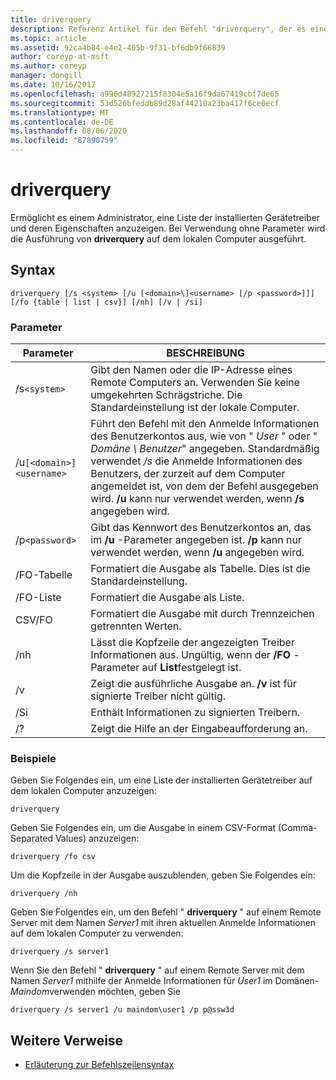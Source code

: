 ```yaml
---
title: driverquery
description: Referenz Artikel für den Befehl "driverquery", der es einem Administrator ermöglicht, eine Liste der installierten Gerätetreiber und deren Eigenschaften anzuzeigen.
ms.topic: article
ms.assetid: 92ca4b84-e4e2-405b-9f31-bf6db9f66839
author: coreyp-at-msft
ms.author: coreyp
manager: dongill
ms.date: 10/16/2017
ms.openlocfilehash: a996d48927215f8304e5a16f9da67419cbf7de65
ms.sourcegitcommit: 53d526bfeddb89d28af44210a23ba417f6ce0ecf
ms.translationtype: MT
ms.contentlocale: de-DE
ms.lasthandoff: 08/06/2020
ms.locfileid: "87890759"
---
```

# <a name="driverquery"></a>driverquery

Ermöglicht es einem Administrator, eine Liste der installierten Gerätetreiber und deren Eigenschaften anzuzeigen. Bei Verwendung ohne Parameter wird die Ausführung von **driverquery** auf dem lokalen Computer ausgeführt.

## <a name="syntax"></a>Syntax

```
driverquery [/s <system> [/u [<domain>\]<username> [/p <password>]]] [/fo {table | list | csv}] [/nh] [/v | /si]
```

### <a name="parameters"></a>Parameter

| Parameter | BESCHREIBUNG |
| --------- |------------ |
| /s`<system>` | Gibt den Namen oder die IP-Adresse eines Remote Computers an. Verwenden Sie keine umgekehrten Schrägstriche. Die Standardeinstellung ist der lokale Computer. |
| /u`[<domain>]<username>` | Führt den Befehl mit den Anmelde Informationen des Benutzerkontos aus, wie von " *User* " oder " *Domäne \ Benutzer*" angegeben. Standardmäßig verwendet */s* die Anmelde Informationen des Benutzers, der zurzeit auf dem Computer angemeldet ist, von dem der Befehl ausgegeben wird. **/u** kann nur verwendet werden, wenn **/s** angegeben wird. |
| /p`<password>` | Gibt das Kennwort des Benutzerkontos an, das im **/u** -Parameter angegeben ist. **/p** kann nur verwendet werden, wenn **/u** angegeben wird. |
| /FO-Tabelle | Formatiert die Ausgabe als Tabelle. Dies ist die Standardeinstellung. |
| /FO-Liste | Formatiert die Ausgabe als Liste. |
| CSV/FO | Formatiert die Ausgabe mit durch Trennzeichen getrennten Werten. |
| /nh | Lässt die Kopfzeile der angezeigten Treiber Informationen aus. Ungültig, wenn der **/FO** -Parameter auf **List**festgelegt ist. |
| /v | Zeigt die ausführliche Ausgabe an. **/v** ist für signierte Treiber nicht gültig. |
| /Si | Enthält Informationen zu signierten Treibern. |
| /? | Zeigt die Hilfe an der Eingabeaufforderung an. |

### <a name="examples"></a>Beispiele

Geben Sie Folgendes ein, um eine Liste der installierten Gerätetreiber auf dem lokalen Computer anzuzeigen:

```
driverquery
```

Geben Sie Folgendes ein, um die Ausgabe in einem CSV-Format (Comma-Separated Values) anzuzeigen:

```
driverquery /fo csv
```

Um die Kopfzeile in der Ausgabe auszublenden, geben Sie Folgendes ein:

```
driverquery /nh
```

Geben Sie Folgendes ein, um den Befehl " **driverquery** " auf einem Remote Server mit dem Namen *Server1* mit ihren aktuellen Anmelde Informationen auf dem lokalen Computer zu verwenden:

```
driverquery /s server1
```

Wenn Sie den Befehl " **driverquery** " auf einem Remote Server mit dem Namen *Server1* mithilfe der Anmelde Informationen für *User1* im Domänen- *Maindom*verwenden möchten, geben Sie

```
driverquery /s server1 /u maindom\user1 /p p@ssw3d
```

## <a name="additional-references"></a>Weitere Verweise

- [Erläuterung zur Befehlszeilensyntax](command-line-syntax-key.md)